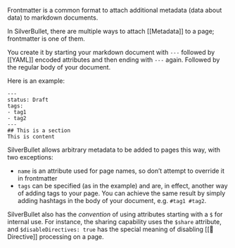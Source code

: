 Frontmatter is a common format to attach additional metadata (data about data) to markdown documents.

In SilverBullet, there are multiple ways to attach [[Metadata]] to a page; frontmatter is one of them.

You create it by starting your markdown document with `---` followed by [[YAML]] encoded attributes and then ending with `---` again. Followed by the regular body of your document.

Here is an example:

    ---
    status: Draft
    tags:
    - tag1
    - tag2
    ---
    ## This is a section
    This is content

SilverBullet allows arbitrary metadata to be added to pages this way, with two exceptions:

* `name` is an attribute used for page names, so don’t attempt to override it in frontmatter
* `tags` can be specified (as in the example) and are, in effect, another way of adding tags to your page. You can achieve the same result by simply adding hashtags in the body of your document, e.g. `#tag1 #tag2`.

SilverBullet also has the _convention_ of using attributes starting with a `$` for internal use. For instance, the sharing capability uses the `$share` attribute, and `$disableDirectives: true` has the special meaning of disabling [[🔌 Directive]] processing on a page.